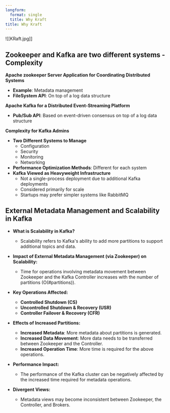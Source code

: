 ```yaml
---
longform:
  format: single
  title: Why Kraft
title: Why Kraft
---
```

![[KRaft.jpg]]
## Zookeeper and Kafka are two different systems - Complexity

**Apache zookeeper Server Application for Coordinating Distributed Systems**

- **Example**: Metadata management
- **FileSystem API**: On top of a log data structure

**Apache Kafka for a Distributed Event-Streaming Platform**

- **Pub/Sub API**: Based on event-driven consensus on top of a log data structure

**Complexity for Kafka Admins**

- **Two Different Systems to Manage**
    - Configuration
    - Security
    - Monitoring
    - Networking
- **Performance Optimization Methods**: Different for each system
- **Kafka Viewed as Heavyweight Infrastructure**
    - Not a single-process deployment due to additional Kafka deployments
    - Considered primarily for scale
    - Startups may prefer simpler systems like RabbitMQ

## External Metadata Management and Scalability in Kafka

- **What is Scalability in Kafka?**
    
    - Scalability refers to Kafka's ability to add more partitions to support additional topics and data.
    
- **Impact of External Metadata Management (via Zookeeper) on Scalability:**
    
    - Time for operations involving metadata movement between Zookeeper and the Kafka Controller increases with the number of partitions (O(#partitions)).
    
- **Key Operations Affected:**
    
    - **Controlled Shutdown (CS)**
    - **Uncontrolled Shutdown & Recovery (USR)**
    - **Controller Failover & Recovery (CFR)**
    
- **Effects of Increased Partitions:**
    
    - **Increased Metadata**: More metadata about partitions is generated.
    - **Increased Data Movement**: More data needs to be transferred between Zookeeper and the Controller.
    - **Increased Operation Time**: More time is required for the above operations.
    
- **Performance Impact:**
    
    - The performance of the Kafka cluster can be negatively affected by the increased time required for metadata operations.
    
- **Divergent Views:**
    
    - Metadata views may become inconsistent between Zookeeper, the Controller, and Brokers.